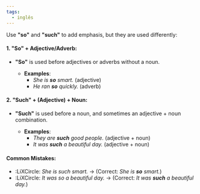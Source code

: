 ```yaml
---
tags:
  - inglês
---
```

Use **"so"** and **"such"** to add emphasis, but they are used differently:
#### 1. **"So"** + Adjective/Adverb:
- **"So"** is used before adjectives or adverbs without a noun.

  - **Examples**:
    - *She is **so** smart.* (adjective)
    - *He ran **so** quickly.* (adverb)

#### 2. **"Such"** + (Adjective) + Noun:
- **"Such"** is used before a noun, and sometimes an adjective + noun combination.

  - **Examples**:
    - *They are **such** good people.* (adjective + noun)
    - *It was **such** a beautiful day.* (adjective + noun)

#### Common Mistakes:
- :LiXCircle: *She is such smart.* → (Correct: *She is **so** smart.*)
- :LiXCircle: *It was so a beautiful day.* → (Correct: *It was **such** a beautiful day.*)